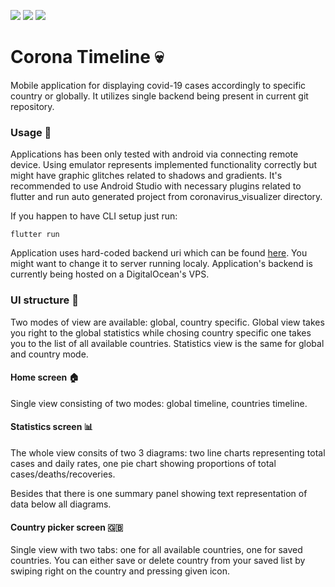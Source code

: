 [![](https://img.shields.io/badge/flutter-newest-green)](https://flutter.dev/)
[![](https://img.shields.io/badge/flutter__bloc-3.2.0-green)](https://pub.dev/packages/flutter_bloc/versions/3.2.0)
[![](https://img.shields.io/badge/dio-3.0.9-green)](https://pub.dev/packages/dio/versions/3.0.9)

# Corona Timeline :skull:


Mobile application for displaying covid-19 cases accordingly to specific country or globally. It utilizes single backend being present in current git repository.



### Usage :rocket:
Applications has been only tested with android via connecting remote device. Using emulator represents implemented functionality correctly but might have graphic glitches related to shadows and gradients.
It's recommended to use Android Studio with necessary plugins related to flutter and run auto generated project from coronavirus_visualizer directory.

If you happen to have CLI setup just run:

`flutter run`

Application uses hard-coded backend uri which can be found [here](https://github.com/Qizot/CoronavirusVisualizer/blob/7be2e47bc80aab14b0fde7423ced31c6b3d98444/frontend/coronavirus_visualizer/lib/main.dart#L11). You might want to change it to server running localy. Application's backend is currently being hosted on a DigitalOcean's VPS. 


### UI structure :iphone:
Two modes of view are available: global, country specific. Global view takes you right to the global statistics while chosing country specific one takes you to the list of all available countries. Statistics view is the same for global and country mode.

#### Home screen :house:
Single view consisting of two modes: global timeline, countries timeline.

#### Statistics screen :bar_chart:
The whole view consits of two 3 diagrams: two line charts representing total cases and daily rates, one pie chart showing proportions of total cases/deaths/recoveries.

Besides that there is one summary panel showing text representation of data below all diagrams.

#### Country picker screen :uk:
Single view with two tabs: one for all available countries, one for saved countries. You can either save or delete country from your saved list by swiping right on the country and pressing given icon.

